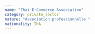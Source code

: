 ```yaml
---
name: "Thai E-Commerce Association"
category: private_sector
nature: "Association professionnelle "
nationality: THA
---
```

    